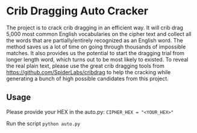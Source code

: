 # Crib Dragging Auto Cracker
The project is to crack crib dragging in an efficient way. It will crib drag 5,000 most common English vocabularies on the cipher text and collect all the words that are partially/entirely recognized as an English word. The method saves us a lot of time on going through thousands of impossible matches. It also provides us the potential to start the dragging trial from longer length word, which turns out to be most likely to existed. To reveal the real plain text, please use the great crib dragging tools from https://github.com/SpiderLabs/cribdrag to help the cracking while generating a bunch of high possible candidates from this project.

## Usage
Please provide your HEX in the auto.py:
```CIPHER_HEX = "<YOUR_HEX>"```

Run the script
```python auto.py```
